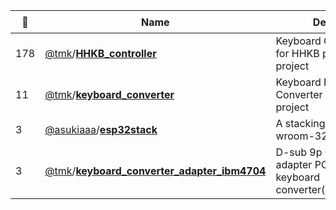 |:star2: | Name | Description | 🌍|
|---|---|---|---|
|178|[@tmk](https://github.com/tmk)/[**HHKB_controller**](https://github.com/tmk/HHKB_controller)|Keyboard Controller Board for HHKB pro2 - KiCad project||
|11|[@tmk](https://github.com/tmk)/[**keyboard_converter**](https://github.com/tmk/keyboard_converter)|Keyboard Protocol Converter Board - KiCad project||
|3|[@asukiaaa](https://github.com/asukiaaa)/[**esp32stack**](https://github.com/asukiaaa/esp32stack)|A stacking board for esp-wroom-32.||
|3|[@tmk](https://github.com/tmk)/[**keyboard_converter_adapter_ibm4704**](https://github.com/tmk/keyboard_converter_adapter_ibm4704)|D-sub 9p Connector adapter PCB for TMK keyboard converter(IBM4704/NEWS)||

